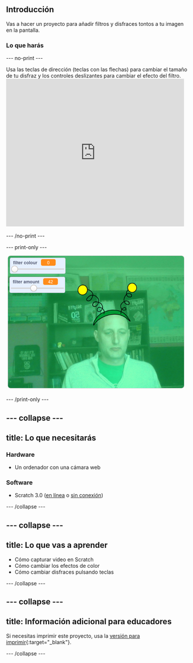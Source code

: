 ## Introducción

Vas a hacer un proyecto para añadir filtros y disfraces tontos a tu imagen en la pantalla.

### Lo que harás

--- no-print ---

Usa las teclas de dirección (teclas con las flechas) para cambiar el tamaño de tu disfraz y los controles deslizantes para cambiar el efecto del filtro. <iframe src="https://scratch.mit.edu/projects/381995604/embed" allowtransparency="true" width="485" height="402" frameborder="0" scrolling="no" allowfullscreen mark="crwd-mark"></iframe>

--- /no-print ---

--- print-only ---

![Proyecto terminado](images/final.png)

--- /print-only ---

--- collapse ---
---
title: Lo que necesitarás
---

### Hardware

+ Un ordenador con una cámara web

### Software

+ Scratch 3.0 ([en línea](http://rpf.io/scratchon) o [sin conexión](http://rpf.io/scratchoff))

--- /collapse ---

--- collapse ---
---
title: Lo que vas a aprender
---

- Cómo capturar video en Scratch
- Cómo cambiar los efectos de color
- Cómo cambiar disfraces pulsando teclas

--- /collapse ---

--- collapse ---
---
title: Información adicional para educadores
---

Si necesitas imprimir este proyecto, usa la [versión para imprimir](https://projects.raspberrypi.org/en/projects/scratchchat-filters/print){:target="_blank"}.

--- /collapse ---
